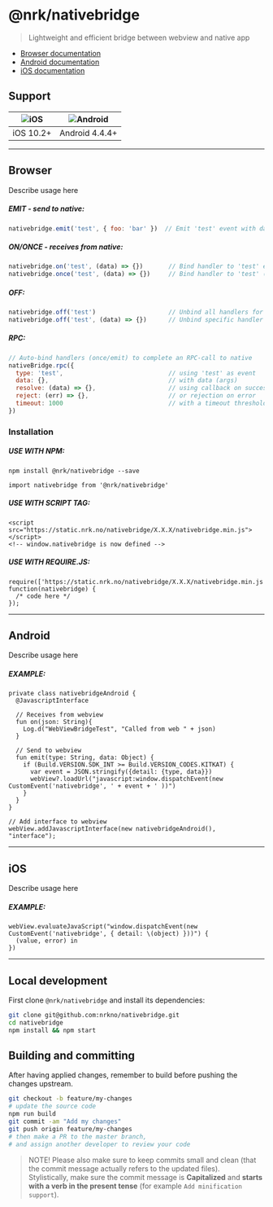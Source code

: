 # @nrk/nativebridge

> Lightweight and efficient bridge between webview and native app

- [Browser documentation](#browser)
- [Android documentation](#android)
- [iOS documentation](#ios)

## Support
![iOS](https://cdnjs.cloudflare.com/ajax/libs/browser-logos/42.7.1/archive/safari-ios_1-6/safari-ios_1-6_24x24.png) | ![Android](https://cdnjs.cloudflare.com/ajax/libs/browser-logos/42.7.1/android/android_24x24.png)
--- | ---
iOS 10.2+ | Android 4.4.4+

---

## Browser

Describe usage here

##### EMIT - *send to native*:
```js
nativebridge.emit('test', { foo: 'bar' })  // Emit 'test' event with data (must be object) to native
```
##### ON/ONCE - *receives from native*:
```js
nativebridge.on('test', (data) => {})       // Bind handler to 'test' event emitted from native
nativebridge.once('test', (data) => {})     // Bind handler to 'test' (once) event emitted from native
```
##### OFF:
```js
nativebridge.off('test')                    // Unbind all handlers for 'test' event
nativebridge.off('test', (data) => {})      // Unbind specific handler for 'test' event
```

##### RPC:
```js
// Auto-bind handlers (once/emit) to complete an RPC-call to native
nativeBridge.rpc({                          
  type: 'test',                             // using 'test' as event
  data: {},                                 // with data (args)
  resolve: (data) => {},                    // using callback on success
  reject: (err) => {},                      // or rejection on error
  timeout: 1000                             // with a timeout threshold
})
```

### Installation

##### USE WITH NPM:
```
npm install @nrk/nativebridge --save
```
```
import nativebridge from '@nrk/nativebridge'
```
##### USE WITH SCRIPT TAG:
```
<script src="https://static.nrk.no/nativebridge/X.X.X/nativebridge.min.js"></script>
<!-- window.nativebridge is now defined -->
```
##### USE WITH REQUIRE.JS:
```
require(['https://static.nrk.no/nativebridge/X.X.X/nativebridge.min.js'], function(nativebridge) {
  /* code here */
});
```

---

## Android

Describe usage here

##### EXAMPLE:
```
private class nativebridgeAndroid {
  @JavascriptInterface

  // Receives from webview
  fun on(json: String){
    Log.d("WebViewBridgeTest", "Called from web " + json)
  }

  // Send to webview
  fun emit(type: String, data: Object) {
    if (Build.VERSION.SDK_INT >= Build.VERSION_CODES.KITKAT) {
      var event = JSON.stringify({detail: {type, data}})
      webView?.loadUrl("javascript:window.dispatchEvent(new CustomEvent('nativebridge', ' + event + ' ))")
    }
  }
}

// Add interface to webview
webView.addJavascriptInterface(new nativebridgeAndroid(), "interface");
```

---

## iOS

Describe usage here

##### EXAMPLE:

```
webView.evaluateJavaScript("window.dispatchEvent(new CustomEvent('nativebridge', { detail: \(object) }))") {
  (value, error) in
})
```

---

## Local development
First clone `@nrk/nativebridge` and install its dependencies:

```bash
git clone git@github.com:nrkno/nativebridge.git
cd nativebridge
npm install && npm start
```

## Building and committing
After having applied changes, remember to build before pushing the changes upstream.

```bash
git checkout -b feature/my-changes
# update the source code
npm run build
git commit -am "Add my changes"
git push origin feature/my-changes
# then make a PR to the master branch,
# and assign another developer to review your code
```

> NOTE! Please also make sure to keep commits small and clean (that the commit message actually refers to the updated files).  
> Stylistically, make sure the commit message is **Capitalized** and **starts with a verb in the present tense** (for example `Add minification support`).
